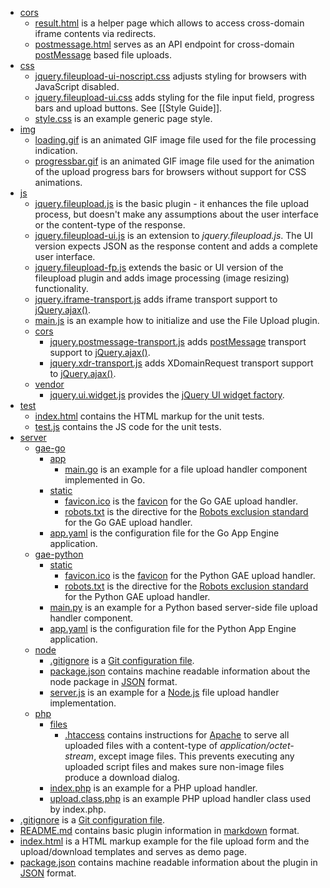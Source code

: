 * [cors](https://github.com/blueimp/jQuery-File-Upload/tree/master/cors)
  * [result.html](https://github.com/blueimp/jQuery-File-Upload/blob/master/cors/result.html) is a helper page which allows to access cross-domain iframe contents via redirects.
  * [postmessage.html](https://github.com/blueimp/jQuery-File-Upload/blob/master/cors/postmessage.html) serves as an API endpoint for cross-domain [postMessage](https://developer.mozilla.org/en/DOM/window.postMessage) based file uploads.
* [css](https://github.com/blueimp/jQuery-File-Upload/tree/master/css)
  * [jquery.fileupload-ui-noscript.css](https://github.com/blueimp/jQuery-File-Upload/blob/master/css/jquery.fileupload-ui-noscript.css) adjusts styling for browsers with JavaScript disabled.
  * [jquery.fileupload-ui.css](https://github.com/blueimp/jQuery-File-Upload/blob/master/css/jquery.fileupload-ui.css) adds styling for the file input field, progress bars and upload buttons. See [[Style Guide]].
  * [style.css](https://github.com/blueimp/jQuery-File-Upload/blob/master/css/style.css) is an example generic page style.
* [img](https://github.com/blueimp/jQuery-File-Upload/tree/master/img)
  * [loading.gif](https://github.com/blueimp/jQuery-File-Upload/blob/master/img/loading.gif) is an animated GIF image file used for the file processing indication.
  * [progressbar.gif](https://github.com/blueimp/jQuery-File-Upload/blob/master/img/progressbar.gif) is an animated GIF image file used for the animation of the upload progress bars for browsers without support for CSS animations.
* [js](https://github.com/blueimp/jQuery-File-Upload/tree/master/js)
  * [jquery.fileupload.js](https://github.com/blueimp/jQuery-File-Upload/blob/master/js/jquery.fileupload.js) is the basic plugin - it enhances the file upload process, but doesn't make any assumptions about the user interface or the content-type of the response.
  * [jquery.fileupload-ui.js](https://github.com/blueimp/jQuery-File-Upload/blob/master/js/jquery.fileupload-ui.js) is an extension to *jquery.fileupload.js*. The UI version expects JSON as the response content and adds a complete user interface.
  * [jquery.fileupload-fp.js](https://github.com/blueimp/jQuery-File-Upload/blob/master/js/jquery.fileupload-fp.js) extends the basic or UI version of the fileupload plugin and adds image processing (image resizing) functionality.
  * [jquery.iframe-transport.js](https://github.com/blueimp/jQuery-File-Upload/blob/master/js/jquery.iframe-transport.js) adds iframe transport support to [jQuery.ajax()](http://api.jquery.com/jQuery.ajax/).
  * [main.js](https://github.com/blueimp/jQuery-File-Upload/blob/master/js/main.js) is an example how to initialize and use the File Upload plugin.
  * [cors](https://github.com/blueimp/jQuery-File-Upload/tree/master/js/cors)
      * [jquery.postmessage-transport.js](https://github.com/blueimp/jQuery-File-Upload/blob/master/js/cors/jquery.postmessage-transport.js) adds [postMessage](https://developer.mozilla.org/en/DOM/window.postMessage) transport support to [jQuery.ajax()](http://api.jquery.com/jQuery.ajax/).
      * [jquery.xdr-transport.js](https://github.com/blueimp/jQuery-File-Upload/blob/master/js/cors/jquery.xdr-transport.js) adds XDomainRequest transport support to [jQuery.ajax()](http://api.jquery.com/jQuery.ajax/).
  * [vendor](https://github.com/blueimp/jQuery-File-Upload/tree/master/js/vendor)
    * [jquery.ui.widget.js](https://github.com/blueimp/jQuery-File-Upload/blob/master/js/vendor/jquery.ui.widget.js) provides the [jQuery UI widget factory](http://wiki.jqueryui.com/w/page/12138135/Widget-factory).
* [test](https://github.com/blueimp/jQuery-File-Upload/tree/master/test)
  * [index.html](https://github.com/blueimp/jQuery-File-Upload/blob/master/test/index.html) contains the HTML markup for the unit tests.
  * [test.js](https://github.com/blueimp/jQuery-File-Upload/blob/master/test/test.js) contains the JS code for the unit tests.
* [server](https://github.com/blueimp/jQuery-File-Upload/tree/master/server)
  * [gae-go](https://github.com/blueimp/jQuery-File-Upload/tree/master/server/gae-go)
    * [app](https://github.com/blueimp/jQuery-File-Upload/tree/master/server/gae-go/app)
      * [main.go](https://github.com/blueimp/jQuery-File-Upload/blob/master/server/gae-go/app/main.go) is an example for a file upload handler component implemented in Go.
    * [static](https://github.com/blueimp/jQuery-File-Upload/tree/master/server/gae-go/static)
      * [favicon.ico](https://github.com/blueimp/jQuery-File-Upload/blob/master/server/gae-go/static/favicon.ico) is the [favicon](http://en.wikipedia.org/wiki/Favicon) for the Go GAE upload handler. 
      * [robots.txt](https://github.com/blueimp/jQuery-File-Upload/blob/master/server/gae-go/static/robots.txt) is the directive for the [Robots exclusion standard](http://en.wikipedia.org/wiki/Robots_exclusion_standard) for the Go GAE upload handler.
    * [app.yaml](https://github.com/blueimp/jQuery-File-Upload/blob/master/server/gae-go/app.yaml) is the configuration file for the Go App Engine application.
  * [gae-python](https://github.com/blueimp/jQuery-File-Upload/tree/master/server/gae-python)
    * [static](https://github.com/blueimp/jQuery-File-Upload/tree/master/server/gae-python/static)
      * [favicon.ico](https://github.com/blueimp/jQuery-File-Upload/blob/master/server/gae-python/static/favicon.ico) is the [favicon](http://en.wikipedia.org/wiki/Favicon) for the Python GAE upload handler. 
      * [robots.txt](https://github.com/blueimp/jQuery-File-Upload/blob/master/server/gae-python/static/robots.txt) is the directive for the [Robots exclusion standard](http://en.wikipedia.org/wiki/Robots_exclusion_standard) for the Python GAE upload handler.
    * [main.py](https://github.com/blueimp/jQuery-File-Upload/blob/master/server/gae-python/main.py) is an example for a Python based server-side file upload handler component.
    * [app.yaml](https://github.com/blueimp/jQuery-File-Upload/blob/master/server/gae-python/app.yaml) is the configuration file for the Python App Engine application.
  * [node](https://github.com/blueimp/jQuery-File-Upload/tree/master/server/node)
    * [.gitignore](https://github.com/blueimp/jQuery-File-Upload/blob/master/server/node/.gitignore) is a [Git configuration file](http://help.github.com/ignore-files/).
    * [package.json](https://github.com/blueimp/jQuery-File-Upload/blob/master/server/node/package.json) contains machine readable information about the node package in [JSON](http://www.json.org/) format.
    * [server.js](https://github.com/blueimp/jQuery-File-Upload/blob/master/server/node/server.js) is an example for a [Node.js](http://nodejs.org/) file upload handler implementation.
  * [php](https://github.com/blueimp/jQuery-File-Upload/tree/master/server/php)
    * [files](https://github.com/blueimp/jQuery-File-Upload/tree/master/server/php/files)
      * [.htaccess](https://github.com/blueimp/jQuery-File-Upload/blob/master/server/php/files/.htaccess) contains instructions for [Apache](http://httpd.apache.org/) to serve all uploaded files with a content-type of *application/octet-stream*, except image files. This prevents executing any uploaded script files and makes sure non-image files produce a download dialog.
    * [index.php](https://github.com/blueimp/jQuery-File-Upload/blob/master/server/php/index.php) is an example for a PHP upload handler.
    * [upload.class.php](https://github.com/blueimp/jQuery-File-Upload/blob/master/server/php/upload.class.php) is an example PHP upload handler class used by index.php.
* [.gitignore](https://github.com/blueimp/jQuery-File-Upload/blob/master/.gitignore) is a [Git configuration file](http://help.github.com/ignore-files/).
* [README.md](https://github.com/blueimp/jQuery-File-Upload/blob/master/README.md) contains basic plugin information in [markdown](http://daringfireball.net/projects/markdown/) format.
* [index.html](https://github.com/blueimp/jQuery-File-Upload/blob/master/index.html) is a HTML markup example for the file upload form and the upload/download templates and serves as demo page.
* [package.json](https://github.com/blueimp/jQuery-File-Upload/blob/master/package.json) contains machine readable information about the plugin in [JSON](http://www.json.org/) format.